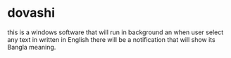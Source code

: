 # dovashi
this is a windows software that will run in background an when user select any text in written in English there will be a notification that will show its Bangla meaning.
